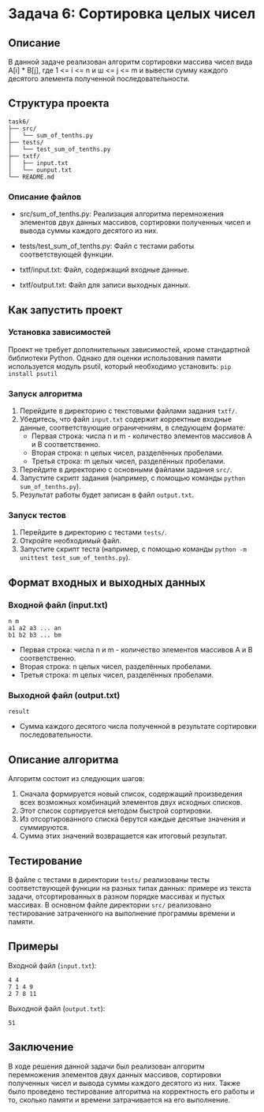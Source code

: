 # Задача 6: Сортировка целых чисел

## Описание

В данной задаче реализован алгоритм сортировки массива чисел вида A[i] * B[j], где 1 <= i <= n и ш <= j <= m и вывести сумму каждого десятого элемента полученной последовательности.

## Структура проекта
```
task6/
├── src/
│   └── sum_of_tenths.py
├── tests/
│   └── test_sum_of_tenths.py
├── txtf/
│   ├── input.txt
│   └── ounput.txt
└── README.md
```

### Описание файлов
- src/sum_of_tenths.py: Реализация алгоритма перемножения элементов двух данных массивов, сортировки полученных чисел и вывода суммы каждого десятого из них.


- tests/test_sum_of_tenths.py: Файл с тестами работы соответствующей функции.


- txtf/input.txt: Файл, содержащий входные данные.
- txtf/output.txt: Файл для записи выходных данных.

## Как запустить проект

### Установка зависимостей

Проект не требует дополнительных зависимостей, кроме стандартной библиотеки Python. Однако для оценки использования памяти используется модуль psutil, который необходимо установить:
`pip install psutil`

### Запуск алгоритма 

1. Перейдите в директорию с текстовыми файлами задания `txtf/`.
2. Убедитесь, что файл `input.txt` содержит корректные входные данные, соответствующие ограничениям, в следующем формате:
   - Первая строка: числа n и m - количество элементов массивов A и B соответственно.
   - Вторая строка: n целых чисел, разделённых пробелами.
   - Третья строка: m целых чисел, разделённых пробелами.
3. Перейдите в директорию с основными файлами задания `src/`.
4. Запустите скрипт задания (например, с помощью команды `python sum_of_tenths.py`).
5. Результат работы будет записан в файл `output.txt`.

### Запуск тестов

1. Перейдите в директорию с тестами `tests/`.
2. Откройте необходимый файл. 
3. Запустите скрипт теста (например, с помощью команды `python -m unittest test_sum_of_tenths.py`).

## Формат входных и выходных данных

### Входной файл (input.txt)
```
n m
a1 a2 a3 ... an
b1 b2 b3 ... bm
```
- Первая строка: числа n и m - количество элементов массивов A и B соответственно.
- Вторая строка: n целых чисел, разделённых пробелами.
- Третья строка: m целых чисел, разделённых пробелами.

### Выходной файл (output.txt)

```
result
```
- Сумма каждого десятого числа полученной в результате сортировки последовательности.

## Описание алгоритма

Алгоритм состоит из следующих шагов:
1. Сначала формируется новый список, содержащий произведения всех возможных комбинаций элементов двух исходных списков.
2. Этот список сортируется методом быстрой сортировки.
3. Из отсортированного списка берутся каждые десятые значения и суммируются.
4. Сумма этих значений возвращается как итоговый результат.

## Тестирование

В файле с тестами в директории `tests/` реализованы тесты соответствующей функции на разных типах данных: примере из текста задачи, отсортированных в разном порядке массивах и пустых массивах.
В основном файле  директории `src/` реализовано тестирование затраченного на выполнение программы времени и памяти.

## Примеры

Входной файл (`input.txt`):
```
4 4
7 1 4 9
2 7 8 11
```
Выходной файл (`output.txt`):

```
51
```

## Заключение

В ходе решения данной задачи был реализован алгоритм перемножения элементов двух данных массивов, сортировки полученных чисел и вывода суммы каждого десятого из них. Также было проведено тестирование алгоритма на корректность его работы и то, сколько памяти и времени затрачивается на его выполнение. 
